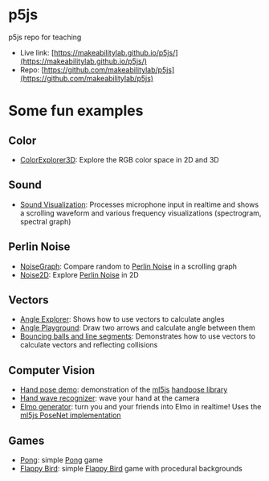 # p5js
p5js repo for teaching

* Live link: [https://makeabilitylab.github.io/p5js/](https://makeabilitylab.github.io/p5js/)
* Repo: [https://github.com/makeabilitylab/p5js](https://github.com/makeabilitylab/p5js)

# Some fun examples

## Color
* [ColorExplorer3D](https://makeabilitylab.github.io/p5js/Color/ColorExplorer3D/): Explore the RGB color space in 2D and 3D

## Sound
* [Sound Visualization](https://makeabilitylab.github.io/p5js/Sound/SoundVis4-ImprovedPerformance/): Processes microphone input in realtime and shows a scrolling waveform and various frequency visualizations (spectrogram, spectral graph)

## Perlin Noise
* [NoiseGraph](https://makeabilitylab.github.io/p5js/PerlinNoise/NoiseGraph): Compare random to [Perlin Noise](https://en.wikipedia.org/wiki/Perlin_noise) in a scrolling graph
* [Noise2D](https://makeabilitylab.github.io/p5js/PerlinNoise/Noise2D/): Explore [Perlin Noise](https://en.wikipedia.org/wiki/Perlin_noise) in 2D

## Vectors
* [Angle Explorer](https://makeabilitylab.github.io/p5js/Vectors/AngleExplorer/): Shows how to use vectors to calculate angles
* [Angle Playground](https://makeabilitylab.github.io/p5js/Vectors/AnglePlayground/): Draw two arrows and calculate angle between them
* [Bouncing balls and line segments](https://makeabilitylab.github.io/p5js/Vectors/BouncingBallsAndLineSegmentsImproved/): Demonstrates how to use vectors to calculate vectors and reflecting collisions

## Computer Vision
* [Hand pose demo](https://makeabilitylab.github.io/p5js/ml5js/HandPose/HandPoseDemo/): demonstration of the [ml5js](https://ml5js.org/) [handpose library](https://learn.ml5js.org/#/reference/handpose)
* [Hand wave recognizer](https://makeabilitylab.github.io/p5js/ml5js/HandPose/HandWaveDetector/): wave your hand at the camera
* [Elmo generator](https://makeabilitylab.github.io/p5js/ml5js/PoseNet/ElmoGeneratorMultiperson/): turn you and your friends into Elmo in realtime! Uses the [ml5js PoseNet implementation](https://learn.ml5js.org/#/reference/posenet)

## Games
* [Pong](https://makeabilitylab.github.io/p5js/Games/Pong): simple [Pong](https://en.wikipedia.org/wiki/Pong) game
* [Flappy Bird](https://makeabilitylab.github.io/p5js/Games/FlappyBird2/): simple [Flappy Bird](https://en.wikipedia.org/wiki/Flappy_Bird) game with procedural backgrounds
